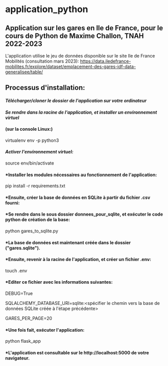 # application_python
## Application sur les gares en Ile de France, pour le cours de Python de Maxime Challon, TNAH 2022-2023

L'application utilise le jeu de données disponible sur le site Ile de France Mobilités (consultation mars 2023):
https://data.iledefrance-mobilites.fr/explore/dataset/emplacement-des-gares-idf-data-generalisee/table/


## Processus d'installation: 
#### *Télécharger/cloner le dossier de l'application sur votre ordinateur*

#### *Se rendre dans la racine de l'application, et installer un environnement virtuel*
#### (sur la console Linux:) 

virtualenv env -p python3


#### *Activer l'environnement virtuel:*

source env/bin/activate

#### *Installer les modules nécessaires au fonctionnement de l'application: 

pip install -r requirements.txt

#### *Ensuite, créer la base de données en SQLite à partir du fichier .csv fourni: 
#### *Se rendre dans le sous dossier donnees_pour_sqlite, et exécuter le code python de création de la base:

python gares_to_sqlite.py

#### *La base de données est maintenant créée dans le dossier ("gares.sqlite"). 
#### *Ensuite, revenir à la racine de l'application, et créer un fichier .env:

touch .env

#### *Editer ce fichier avec les informations suivantes:

DEBUG=True

SQLALCHEMY_DATABASE_URI=sqlite:<spécifier le chemin vers la base de données SQLite créée à l'étape précédente>

GARES_PER_PAGE=20

#### *Une fois fait, exécuter l'application:

python flask_app

#### *L'application est consultable sur le http://localhost:5000 de votre navigateur. 



